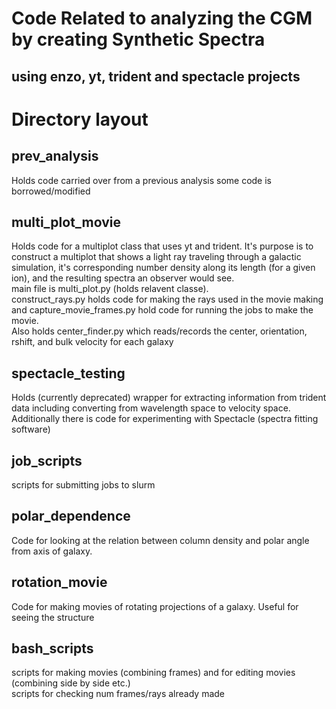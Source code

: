 # Code Related to analyzing the CGM by creating Synthetic Spectra
## using enzo, yt, trident and spectacle projects

# Directory layout
## prev_analysis
Holds code carried over from a previous analysis
some code is borrowed/modified  

## multi_plot_movie
Holds code for a multiplot class that uses yt and trident. It's purpose is to construct a multiplot that shows a light ray traveling through a galactic simulation, it's corresponding number density along its length (for a given ion), and the resulting spectra an observer would see.  
main file is multi_plot.py (holds relavent classe).   
construct_rays.py holds code for making the rays used in the movie making  
and capture_movie_frames.py hold code for running the jobs to make the movie.   
Also holds center_finder.py which reads/records the center, orientation, rshift, and bulk velocity for each galaxy  


## spectacle_testing 
Holds (currently deprecated) wrapper for extracting information from trident data including converting from 
wavelength space to velocity space.   
Additionally there is code for experimenting with Spectacle (spectra fitting software)

## job_scripts
scripts for submitting jobs to slurm   

## polar_dependence
Code for looking at the relation between column density and polar angle
from axis of galaxy.   

## rotation_movie
Code for making movies of rotating projections of a galaxy. Useful for seeing the structure 

## bash_scripts
scripts for making movies (combining frames) and for editing movies (combining side by side etc.)  
scripts for checking num frames/rays already made  
